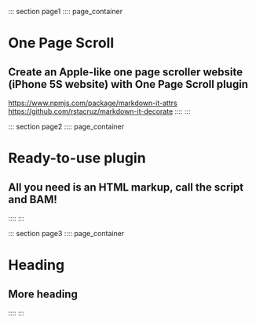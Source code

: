 


::: section page1
:::: page_container
# One Page Scroll
## Create an Apple-like one page scroller website (iPhone 5S website) with One Page Scroll plugin
https://www.npmjs.com/package/markdown-it-attrs
https://github.com/rstacruz/markdown-it-decorate
::::
:::


::: section page2
:::: page_container
# Ready-to-use plugin
## All you need is an HTML markup, call the script and BAM!
::::
:::


::: section page3
:::: page_container
# Heading
## More heading
::::
:::
